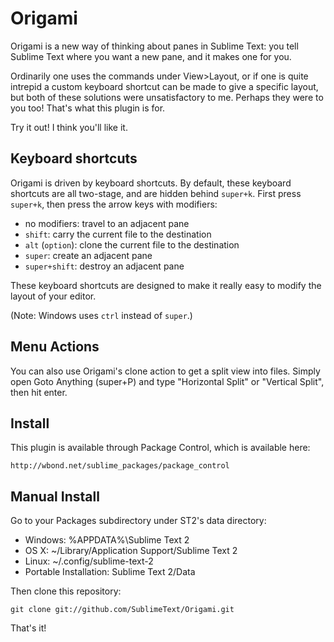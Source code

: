 Origami
======
Origami is a new way of thinking about panes in Sublime Text: you tell Sublime Text where you want a new pane, and it makes one for you.

Ordinarily one uses the commands under View>Layout, or if one is quite intrepid a custom keyboard shortcut can be made to give a specific layout, but both of these solutions were unsatisfactory to me. Perhaps they were to you too! That's what this plugin is for.

Try it out! I think you'll like it.

Keyboard shortcuts
------------------
Origami is driven by keyboard shortcuts. By default, these keyboard shortcuts are all two-stage, and are hidden behind `super+k`. First press `super+k`, then press the arrow keys with modifiers:

* no modifiers: travel to an adjacent pane
* `shift`: carry the current file to the destination
* `alt` (`option`): clone the current file to the destination
* `super`: create an adjacent pane
* `super+shift`: destroy an adjacent pane

These keyboard shortcuts are designed to make it really easy to modify the layout of your editor.

(Note: Windows uses `ctrl` instead of `super`.)

Menu Actions
------------
You can also use Origami's clone action to get a split view into files. Simply open Goto Anything (super+P) and type "Horizontal Split" or "Vertical Split", then hit enter.

Install
-------

This plugin is available through Package Control, which is available here:

    http://wbond.net/sublime_packages/package_control

Manual Install
--------------

Go to your Packages subdirectory under ST2's data directory:

* Windows: %APPDATA%\Sublime Text 2
* OS X: ~/Library/Application Support/Sublime Text 2
* Linux: ~/.config/sublime-text-2
* Portable Installation: Sublime Text 2/Data

Then clone this repository:

    git clone git://github.com/SublimeText/Origami.git

That's it!

